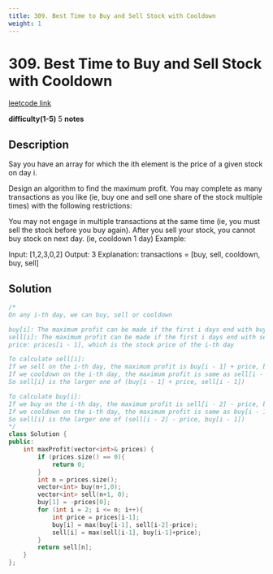```yaml
---
title: 309. Best Time to Buy and Sell Stock with Cooldown
weight: 1
---
```

# 309. Best Time to Buy and Sell Stock with Cooldown
[leetcode link](https://leetcode.com/problems/best-time-to-buy-and-sell-stock-with-cooldown/)

**difficulty(1-5)** 
5
**notes**   

## Description
Say you have an array for which the ith element is the price of a given stock on day i.

Design an algorithm to find the maximum profit. You may complete as many transactions as you like (ie, buy one and sell one share of the stock multiple times) with the following restrictions:

You may not engage in multiple transactions at the same time (ie, you must sell the stock before you buy again).
After you sell your stock, you cannot buy stock on next day. (ie, cooldown 1 day)
Example:

Input: [1,2,3,0,2]
Output: 3 
Explanation: transactions = [buy, sell, cooldown, buy, sell]

## Solution

```c++
/*
On any i-th day, we can buy, sell or cooldown

buy[i]: The maximum profit can be made if the first i days end with buy or wait. E.g "buy, sell, buy" or "buy, cooldown, cooldown"
sell[i]: The maximum profit can be made if the first i days end with sell or wait. E.g "buy, sell, buy, sell" or "buy, sell, cooldown, cooldown"
price: prices[i - 1], which is the stock price of the i-th day

To calculate sell[i]:
If we sell on the i-th day, the maximum profit is buy[i - 1] + price, because we have to buy before we can sell.
If we cooldown on the i-th day, the maximum profit is same as sell[i - 1] since we did not do anything on the i-th day.
So sell[i] is the larger one of (buy[i - 1] + price, sell[i - 1])

To calculate buy[i]:
If we buy on the i-th day, the maximum profit is sell[i - 2] - price, because on the (i-1)th day we can only cooldown.
If we cooldown on the i-th day, the maximum profit is same as buy[i - 1] since we did not do anything on the i-th day.
So sell[i] is the larger one of (sell[i - 2] - price, buy[i - 1])
*/
class Solution {
public:
    int maxProfit(vector<int>& prices) {
        if (prices.size() == 0){
            return 0;
        }
        int n = prices.size();
        vector<int> buy(n+1,0);
        vector<int> sell(n+1, 0);
        buy[1] = -prices[0];
        for (int i = 2; i <= n; i++){
            int price = prices[i-1];
            buy[i] = max(buy[i-1], sell[i-2]-price);
            sell[i] = max(sell[i-1], buy[i-1]+price);
        }
        return sell[n];
    }
};
```
